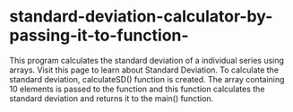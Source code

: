 # standard-deviation-calculator-by-passing-it-to-function-
This program calculates the standard deviation of a individual series using arrays. Visit this page to learn about Standard Deviation.  To calculate the standard deviation, calculateSD() function is created. The array containing 10 elements is passed to the function and this function calculates the standard deviation and returns it to the main() function.
